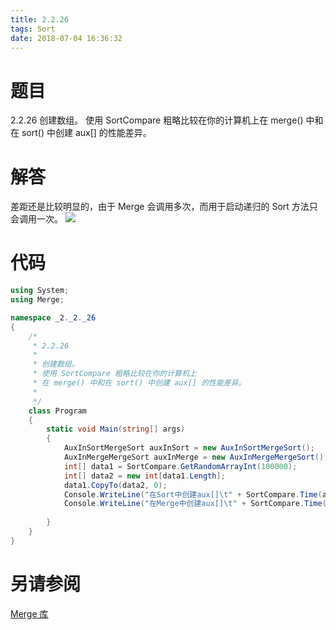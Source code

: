 ```yaml
---
title: 2.2.26
tags: Sort
date: 2018-07-04 16:36:32
---
```


# 题目

2.2.26
创建数组。
使用 SortCompare 粗略比较在你的计算机上在 merge() 中和在 sort() 中创建 aux[] 的性能差异。

# 解答

差距还是比较明显的，由于 Merge 会调用多次，而用于启动递归的 Sort 方法只会调用一次。
![](./1.png)

# 代码

```csharp
using System;
using Merge;

namespace _2._2._26
{
    /*
     * 2.2.26
     * 
     * 创建数组。
     * 使用 SortCompare 粗略比较在你的计算机上
     * 在 merge() 中和在 sort() 中创建 aux[] 的性能差异。
     * 
     */
    class Program
    {
        static void Main(string[] args)
        {
            AuxInSortMergeSort auxInSort = new AuxInSortMergeSort();
            AuxInMergeMergeSort auxInMerge = new AuxInMergeMergeSort();
            int[] data1 = SortCompare.GetRandomArrayInt(100000);
            int[] data2 = new int[data1.Length];
            data1.CopyTo(data2, 0);
            Console.WriteLine("在Sort中创建aux[]\t" + SortCompare.Time(auxInSort, data1) + "ms");
            Console.WriteLine("在Merge中创建aux[]\t" + SortCompare.Time(auxInMerge, data2) + "ms");
            
        }
    }
}
```

# 另请参阅

[Merge 库](https://github.com/ikesnowy/Algorithms-4th-Edition-in-Csharp/tree/master/2%20Sorting/2.2/Merge)
